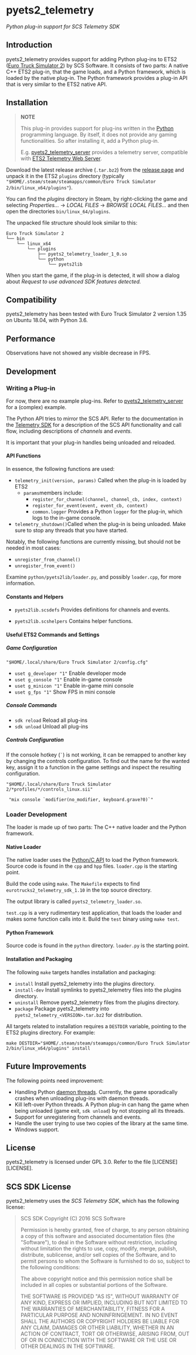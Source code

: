 # pyets2_telemetry

*Python plug-in support for SCS Telemetry SDK*

## Introduction

pyets2_telemetry provides support for adding Python plug-ins to ETS2 ([Euro Truck Simulator 2](https://eurotrucksimulator2.com/)) by SCS Software. It consists of two parts: A native C++ ETS2 plug-in, that the game loads, and a Python framework, which is loaded by the native plug-in. The Python framework provides a plug-in API that is very similar to the ETS2 native API.

## Installation

> **NOTE**
>
> This plug-in provides support for plug-ins written in the [Python](https://www.python.org/) programming language. By itself, it does not provide any gaming functionalities. So after installing it, add a Python plug-in.
>
> E.g. [pyets2_telemetry_server](https://github.com/thomasa88/pyets2_telemetry_server) provides a telemetry server, compatible with [ETS2 Telemetry Web Server](https://github.com/Funbit/ets2-telemetry-server).

Download the latest release archive (`.tar.bz2`) from the [release page](https://github.com/thomasa88/pyets2_telemetry/releases) and unpack it in the ETS2 `plugins` directory (typically `"$HOME/.steam/steam/steamapps/common/Euro Truck Simulator 2/bin/linux_x64/plugins"`).

You can find the *plugins* directory in Steam, by right-clicking the game and selecting *Properties...* -> *LOCAL FILES* -> *BROWSE LOCAL FILES...* and then open the directories `bin/linux_64/plugins`. 

The unpacked file structure should look similar to this:

```
Euro Truck Simulator 2
└── bin
    └── linux_x64
        └── plugins
            ├── pyets2_telemetry_loader_1_0.so
            └── python
                └── pyets2lib
```

When you start the game, if the plug-in is detected, it will show a dialog about *Request to use advanced SDK features detected.*

## Compatibility

pyets2_telemetry has been tested with Euro Truck Simulator 2 version 1.35 on Ubuntu 18.04, with Python 3.6.

## Performance

Observations have not showed any visible decrease in FPS.

## Development

### Writing a Plug-in

For now, there are no example plug-ins. Refer to [pyets2_telemetry_server](https://github.com/thomasa88/pyets2_telemetry_server) for a (complex) example.

The Python API tries to mirror the SCS API. Refer to the documentation in the [Telemetry SDK](https://modding.scssoft.com/wiki/Documentation/Engine/SDK/Telemetry) for a description of the SCS API functionality and call flow, including descriptions of *channels* and *events*.

It is important that your plug-in handles being unloaded and reloaded.

#### API Functions

In essence, the following functions are used:

* `telemetry_init(version, params)` Called when the plug-in is loaded by ETS2
  * `params`members include:
    * `register_for_channel(channel, channel_cb, index, context)`
    * `register_for_event(event, event_cb, context)`
    * `common.logger` Provides a Python `logger` for the plug-in, which logs to the in-game console.
* `telemetry_shutdown()`Called when the plug-in is being unloaded. Make sure to stop any threads that you have started.

Notably, the following functions are currently missing, but should not be needed in most cases:

* `unregister_from_channel()`
* `unregister_from_event()`

Examine `python/pyets2lib/loader.py`, and possibly `loader.cpp`, for more information.

#### Constants and Helpers

* `pyets2lib.scsdefs` Provides definitions for channels and events.

* `pyets2lib.scshelpers` Contains helper functions.

#### Useful ETS2 Commands and Settings

##### Game Configuration

`"$HOME/.local/share/Euro Truck Simulator 2/config.cfg"`

* `uset g_developer "1"` Enable developer mode
* `uset g_console "1"` Enable in-game console
* `uset g_minicon "1"` Enable in-game mini console
* `uset g_fps "1"` Show FPS in mini console

##### Console Commands

* `sdk reload` Reload all plug-ins
* `sdk unload` Unload all plug-ins

##### Controls Configuration

If the console hotkey (`` ` ``) is not working, it can be remapped to another key by changing the controls configuration. To find out the name for the wanted key, assign it to a function in the game settings and inspect the resulting configuration.

`"$HOME/.local/share/Euro Truck Simulator 2/*profiles/*/controls_linux.sii"`

```
 "mix console `modifier(no_modifier, keyboard.grave?0)`"
```
### Loader Development

The loader is made up of two parts: The C++ native loader and the Python framework.

#### Native Loader

The native loader uses the [Python/C API](https://docs.python.org/3/c-api/) to load the Python framework. Source code is found in the `cpp` and `hpp` files. `loader.cpp` is the starting point.

Build the code using `make`. The `Makefile` expects to find `eurotrucks2_telemetry_sdk_1.10` in the top source directory.

The output library is called `pyets2_telemetry_loader.so`.

`test.cpp` is a very rudimentary test application, that loads the loader and makes some function calls into it. Build the `test` binary using `make test`.

#### Python Framework

Source code is found in the `python` directory. `loader.py` is the starting point.

#### Installation and Packaging

The following `make` targets handles installation and packaging:

* `install` Install pyets2_telemetry into the plugins directory.
* `install-dev` Install symlinks to pyets2_telemetry files into the plugins directory.
* `uninstall` Remove pyets2_telemetry files from the plugins directory.
* `package` Package pyets2_telemetry into `pyets2_telemetry_<VERSION>.tar.bz2` for distribution.

 All targets related to installation requires a `DESTDIR` variable, pointing to the ETS2 plugins directory. For example:

 ```
make DESTDIR="$HOME/.steam/steam/steamapps/common/Euro Truck Simulator 2/bin/linux_x64/plugins" install
 ```


## Future Improvements

The following points need improvement:

* Handling Python [daemon threads](https://docs.python.org/3/library/threading.html). Currently, the game sporadically crashes when unloading plug-ins with daemon threads.
* Kill left-over Python threads. A Python plug-in can hang the game when being unloaded (game exit, `sdk unload`) by not stopping all its threads.
* Support for unregistering from channels and events.
* Handle the user trying to use two copies of the library at the same time.
* Windows support.

## License

pyets2_telemetry is licensed under GPL 3.0. Refer to the file [LICENSE][LICENSE].

## SCS SDK License

pyets2_telemetry uses the *SCS Telemetry SDK*, which has the following license:

> SCS SDK
> Copyright (C) 2016 SCS Software
>
> Permission is hereby granted, free of charge, to any person obtaining a copy
> of this software and associated documentation files (the "Software"), to deal
> in the Software without restriction, including without limitation the rights
> to use, copy, modify, merge, publish, distribute, sublicense, and/or sell
> copies of the Software, and to permit persons to whom the Software is
> furnished to do so, subject to the following conditions:
>
> The above copyright notice and this permission notice shall be included in all
> copies or substantial portions of the Software.
>
> THE SOFTWARE IS PROVIDED "AS IS", WITHOUT WARRANTY OF ANY KIND, EXPRESS OR
> IMPLIED, INCLUDING BUT NOT LIMITED TO THE WARRANTIES OF MERCHANTABILITY,
> FITNESS FOR A PARTICULAR PURPOSE AND NONINFRINGEMENT. IN NO EVENT SHALL THE
> AUTHORS OR COPYRIGHT HOLDERS BE LIABLE FOR ANY CLAIM, DAMAGES OR OTHER
> LIABILITY, WHETHER IN AN ACTION OF CONTRACT, TORT OR OTHERWISE, ARISING FROM,
> OUT OF OR IN CONNECTION WITH THE SOFTWARE OR THE USE OR OTHER DEALINGS IN THE
> SOFTWARE.